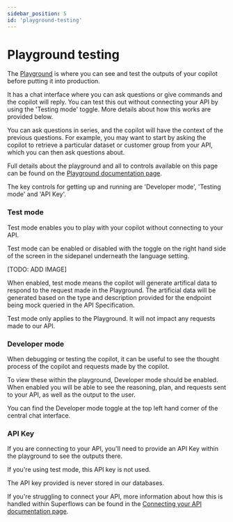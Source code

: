 ```yaml
---
sidebar_position: 5
id: 'playground-testing'
---
```


# Playground testing

The [Playground](https://dashboard.superflows.ai/) is where you can see and test the outputs of your copilot before putting it into production. 

It has a chat interface where you can ask questions or give commands and the copilot will reply. You can test this out without connecting your API by using the 'Testing mode' toggle. More details about how this works are provided below.

You can ask questions in series, and the copilot will have the context of the previous questions. For example, you may want to start by asking the copilot to retrieve a particular dataset or customer group from your API, which you can then ask questions about. 

Full details about the playground and all to controls available on this page can be found on the [Playground documentation page](../category/playground).

The key controls for getting up and running are 'Developer mode', 'Testing mode' and 'API Key'.

### Test mode

Test mode enables you to play with your copilot without connecting to your API. 

Test mode can be enabled or disabled with the toggle on the right hand side of the screen in the sidepanel underneath the language setting.

[TODO: ADD IMAGE]

When enabled, test mode means the copilot will generate artifical data to respond to the request made in the Playground. The artificial data will be generated based on the type and description provided for the endpoint being mock queried in the API Specification.

Test mode only applies to the Playground. It will not impact any requests made to our API. 

### Developer mode

When debugging or testing the copilot, it can be useful to see the thought process of the copilot and requests made by the copilot. 

To view these within the playground, Developer mode should be enabled. When enabled you will be able to see the reasoning, plan, and requests sent to your API, as well as the output to the user.

You can find the Developer mode toggle at the top left hand corner of the central chat interface. 

### API Key

If you are connecting to your API, you'll need to provide an API Key within the playground to see the outputs there. 

If you're using test mode, this API key is not used. 

The API key provided is never stored in our databases.

If you're struggling to connect your API, more information about how this is handled within Superflows can be found in the [Connecting your API documentation page](../category/connecting-your-api).


